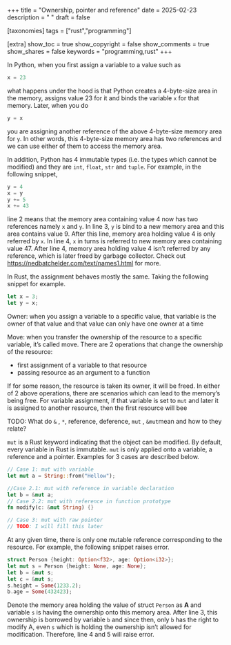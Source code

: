 +++
title = "Ownership, pointer and reference"
date = 2025-02-23
description = " "
draft = false

[taxonomies]
tags = ["rust","programming"]


[extra]
show_toc = true
show_copyright = false
show_comments = true
show_shares = false
keywords = "programming,rust"
+++

In Python, when you first assign a variable to a value such as

```python
x = 23
```

what happens under the hood is that Python creates a 4-byte-size area in the memory, assigns value 23 for it and binds the variable `x` for that memory. Later, when you do

```python
y = x
```

you are assigning another reference of the above 4-byte-size memory area for `y`. In other words, this 4-byte-size memory area has two references and we can use either of them to access the memory area.

In addition, Python has 4 immutable types (i.e. the types which cannot be modified) and they are `int`, `float`, `str` and `tuple`. For example, in the following snippet,

```python
y = 4
x = y
y += 5
x += 43
```

line 2 means that the memory area containing value 4 now has two references namely `x` and `y`. In line 3, `y` is bind to a new memory area and this area contains value 9. After this line, memory area holding value 4 is only referred by `x`. In line 4, `x` in turns is referred to new memory area containing value 47. After line 4, memory area holding value 4 isn’t referred by any reference, which is later freed by garbage collector. Check out https://nedbatchelder.com/text/names1.html for more.

In Rust, the assignment behaves mostly the same. Taking the following snippet for example.

```rust
let x = 3;
let y = x;

```

Owner: when you assign a variable to a specific value, that variable is the owner of that value and that value can only have one owner at a time

Move: when you transfer the ownership of the resource to a specific variable, it’s called move. There are 2 operations that change the ownership of the resource:

- first assignment of a variable to that resource
- passing resource as an argument to a function

If for some reason, the resource is taken its owner, it will be freed. In either of 2 above operations, there are scenarios which can lead to the memory’s being free. For variable assignment, if that variable is set to `mut` and later it is assigned to another resource, then the first resource will bee

TODO: What do `&` , `*`, reference, deference, `mut` , `&mut`mean and how to they relate?

`mut` is a Rust keyword indicating that the object can be modified. By default, every variable in Rust is immutable. `mut` is only applied onto a variable, a reference and a pointer. Examples for 3 cases are described below.

```rust
// Case 1: mut with variable
let mut a = String::from("Hellow");

//Case 2.1: mut with reference in variable declaration
let b = &mut a;
// Case 2.2: mut with reference in function prototype
fn modify(c: &mut String) {}

// Case 3: mut with raw pointer
// TODO: I will fill this later
```

At any given time, there is only one mutable reference corresponding to the resource. For example, the following snippet raises error.

```rust
struct Person {height: Option<f32>, age: Option<i32>};
let mut s = Person {height: None, age: None};
let b = &mut s;
let c = &mut s;
s.height = Some(1233.2);
b.age = Some(432423);
```

Denote the memory area holding the value of struct `Person` as **A** and variable `s` is having the ownership onto this memory area. After line 3, this ownership is borrowed by variable `b` and since then, only `b` has the right to modify A, even `s` which is holding the ownership isn’t allowed for modification. Therefore, line 4 and 5 will raise error.
